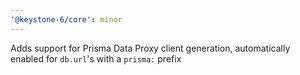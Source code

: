```yaml
---
'@keystone-6/core': minor
---
```


Adds support for Prisma Data Proxy client generation, automatically enabled for `db.url`'s with a `prisma:` prefix
